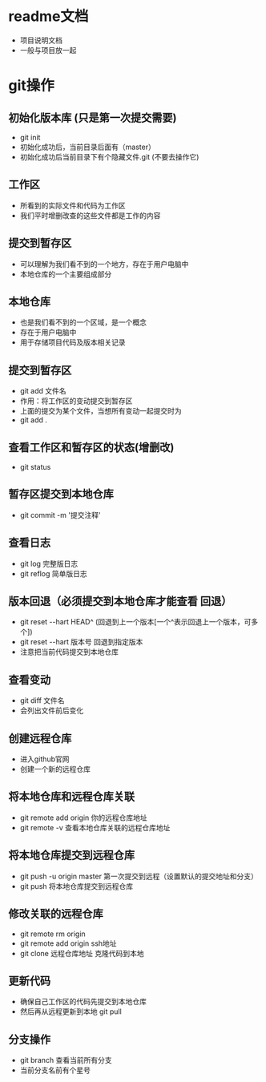 # readme文档
- 项目说明文档
- 一般与项目放一起

# git操作

## 初始化版本库 (只是第一次提交需要)
- git init
- 初始化成功后，当前目录后面有（master）
- 初始化成功后当前目录下有个隐藏文件.git (不要去操作它)

## 工作区
- 所看到的实际文件和代码为工作区
- 我们平时增删改查的这些文件都是工作的内容

## 提交到暂存区
- 可以理解为我们看不到的一个地方，存在于用户电脑中
- 本地仓库的一个主要组成部分

## 本地仓库
- 也是我们看不到的一个区域，是一个概念
- 存在于用户电脑中
- 用于存储项目代码及版本相关记录

## 提交到暂存区
- git add 文件名
- 作用：将工作区的变动提交到暂存区
- 上面的提交为某个文件，当想所有变动一起提交时为 
- git add .

## 查看工作区和暂存区的状态(增删改)
- git status

## 暂存区提交到本地仓库
- git commit -m '提交注释'

## 查看日志
- git log 完整版日志
- git reflog 简单版日志

## 版本回退（必须提交到本地仓库才能查看 回退）
- git reset --hart HEAD^   (回退到上一个版本[一个^表示回退上一个版本，可多个])
- git reset --hart 版本号    回退到指定版本
- 注意把当前代码提交到本地仓库

## 查看变动
- git diff 文件名
- 会列出文件前后变化

## 创建远程仓库
- 进入github官网
- 创建一个新的远程仓库

## 将本地仓库和远程仓库关联
- git remote add origin 你的远程仓库地址
- git remote -v       查看本地仓库关联的远程仓库地址

## 将本地仓库提交到远程仓库
- git push -u origin master     第一次提交到远程（设置默认的提交地址和分支）
- git push      将本地仓库提交到远程仓库

## 修改关联的远程仓库
- git remote rm origin
- git remote add origin ssh地址
- git clone 远程仓库地址   克隆代码到本地

## 更新代码
- 确保自己工作区的代码先提交到本地仓库
- 然后再从远程更新到本地 git pull


## 分支操作
- git branch   查看当前所有分支
- 当前分支名前有个星号

  

